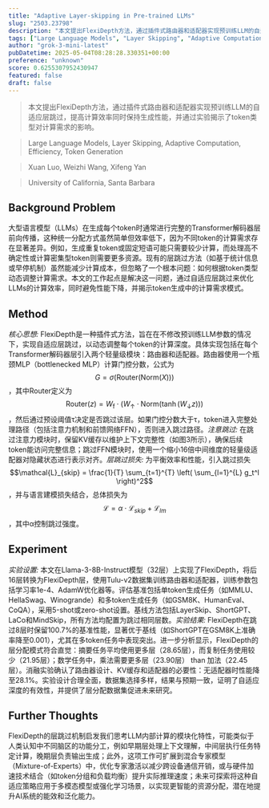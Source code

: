 ```yaml
---
title: "Adaptive Layer-skipping in Pre-trained LLMs"
slug: "2503.23798"
description: "本文提出FlexiDepth方法，通过插件式路由器和适配器实现预训练LLM的自适应层跳过，提高计算效率同时保持生成性能，并通过实验揭示了token类型对计算需求的影响。"
tags: ["Large Language Models", "Layer Skipping", "Adaptive Computation", "Efficiency", "Token Generation"]
author: "grok-3-mini-latest"
pubDatetime: 2025-05-04T08:28:28.330351+00:00
preference: "unknown"
score: 0.6255307952430947
featured: false
draft: false
---
```


> 本文提出FlexiDepth方法，通过插件式路由器和适配器实现预训练LLM的自适应层跳过，提高计算效率同时保持生成性能，并通过实验揭示了token类型对计算需求的影响。

> Large Language Models, Layer Skipping, Adaptive Computation, Efficiency, Token Generation 

> Xuan Luo, Weizhi Wang, Xifeng Yan

> University of California, Santa Barbara 

## Background Problem

大型语言模型（LLMs）在生成每个token时通常进行完整的Transformer解码器层前向传播，这种统一分配方式虽然简单但效率低下，因为不同token的计算需求存在显著差异。例如，生成重复token或固定短语可能只需要较少计算，而处理高不确定性或计算密集型token则需要更多资源。现有的层跳过方法（如基于统计信息或早停机制）虽然能减少计算成本，但忽略了一个根本问题：如何根据token类型动态调整计算需求。本文的工作起点是解决这一问题，通过自适应层跳过来优化LLMs的计算效率，同时避免性能下降，并揭示token生成中的计算需求模式。

## Method

*核心思想:* FlexiDepth是一种插件式方法，旨在在不修改预训练LLM参数的情况下，实现自适应层跳过，以动态调整每个token的计算深度。具体实现包括在每个Transformer解码器层引入两个轻量级模块：路由器和适配器。路由器使用一个瓶颈MLP（bottlenecked MLP）计算门控分数，公式为$$G = \sigma(\text{Router}(\text{Norm}(X)))$$，其中Router定义为$$\text{Router}(z) = W_{\text{f}} \cdot (W_{\uparrow} \cdot \text{Norm}(\tanh(W_{\downarrow}z)))$$，然后通过预设阈值τ决定是否跳过该层。如果门控分数大于τ，token进入完整处理路径（包括注意力机制和前馈网络FFN），否则进入跳过路径。*注意跳过:* 在跳过注意力模块时，保留KV缓存以维护上下文完整性（如图3所示），确保后续token能访问完整信息；跳过FFN模块时，使用一个缩小16倍中间维度的轻量级适配器对隐藏状态进行表示对齐。*层跳过损失:* 为平衡效率和性能，引入跳过损失$$\mathcal{L}_{skip} = \frac{1}{T} \sum_{t=1}^{T} \left( \sum_{l=1}^{L} g_t^l \right)^2$$，并与语言建模损失结合，总体损失为$$\mathcal{L} = \alpha \cdot \mathcal{L}_{skip} + \mathcal{L}_{lm}$$，其中α控制跳过强度。

## Experiment

*实验设置:* 本文在Llama-3-8B-Instruct模型（32层）上实现了FlexiDepth，将后16层转换为FlexiDepth层，使用Tulu-v2数据集训练路由器和适配器，训练参数包括学习率1e-4、AdamW优化器等。评估基准包括单token生成任务（如MMLU、HellaSwag、Winogrande）和多token生成任务（如GSM8K、HumanEval、CoQA），采用5-shot或zero-shot设置。基线方法包括LayerSkip、ShortGPT、LaCo和MindSkip，所有方法均配置为跳过相同层数。*实验结果:* FlexiDepth在跳过8层时保留100.7%的基准性能，显著优于基线（如ShortGPT在GSM8K上准确率降至0.001），尤其在多token任务中表现突出。进一步分析显示，FlexiDepth的层分配模式符合直觉：摘要任务平均使用更多层（28.65层），而复制任务使用较少（21.95层）；数学任务中，乘法需要更多层（23.90层） than 加法（22.45层）。消融实验确认了路由器设计、KV缓存和适配器的必要性：无适配器时性能降至28.1%。实验设计合理全面，数据集选择多样，结果与预期一致，证明了自适应深度的有效性，并提供了层分配数据集促进未来研究。

## Further Thoughts 

FlexiDepth的层跳过机制启发我们思考LLM内部计算的模块化特性，可能类似于人类认知中不同脑区的功能分工，例如早期层处理上下文理解，中间层执行任务特定计算，晚期层负责输出生成；此外，这项工作可扩展到混合专家模型（Mixture-of-Experts）中，优化专家激活以减少跨设备通信开销，或与硬件加速技术结合（如token分组和负载均衡）提升实际推理速度；未来可探索将这种自适应策略应用于多模态模型或强化学习场景，以实现更智能的资源分配，潜在地提升AI系统的能效和泛化能力。
